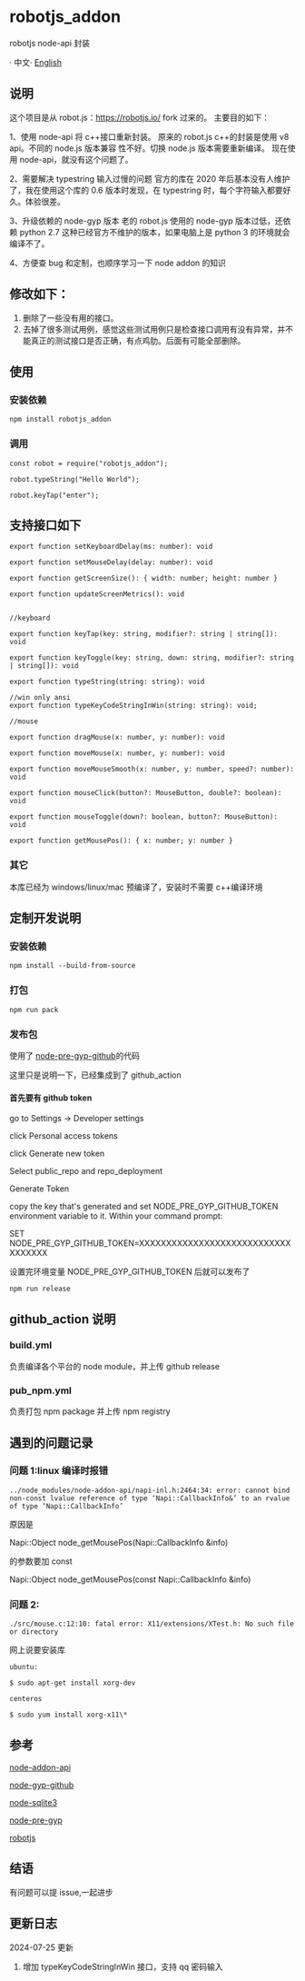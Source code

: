 # robotjs_addon

robotjs node-api 封装

· 中文· [English](./README.md)

## 说明

这个项目是从 robot.js：https://robotjs.io/ fork 过来的。
主要目的如下：

1、使用 node-api 将 c++接口重新封装。
原来的 robot.js c++的封装是使用 v8 api。不同的 node.js 版本兼容 性不好。切换 node.js 版本需要重新编译。
现在使用 node-api，就没有这个问题了。

2、需要解决 typestring 输入过慢的问题
官方的库在 2020 年后基本没有人维护了，我在使用这个库的 0.6 版本时发现，在 typestring 时，每个字符输入都要好久。体验很差。

3、升级依赖的 node-gyp 版本
老的 robot.js 使用的 node-gyp 版本过低，还依赖 python 2.7 这种已经官方不维护的版本，如果电脑上是 python 3 的环境就会编译不了。

4、方便查 bug 和定制，也顺序学习一下 node addon 的知识

## 修改如下：

1. 删除了一些没有用的接口。
2. 去掉了很多测试用例，感觉这些测试用例只是检查接口调用有没有异常，并不能真正的测试接口是否正确，有点鸡肋。后面有可能全部删除。

## 使用

### 安装依赖

`npm install robotjs_addon`

### 调用

```
const robot = require("robotjs_addon");

robot.typeString("Hello World");

robot.keyTap("enter");

```

## 支持接口如下

```
export function setKeyboardDelay(ms: number): void

export function setMouseDelay(delay: number): void

export function getScreenSize(): { width: number; height: number }

export function updateScreenMetrics(): void


//keyboard

export function keyTap(key: string, modifier?: string | string[]): void

export function keyToggle(key: string, down: string, modifier?: string | string[]): void

export function typeString(string: string): void

//win only ansi
export function typeKeyCodeStringInWin(string: string): void;

//mouse

export function dragMouse(x: number, y: number): void

export function moveMouse(x: number, y: number): void

export function moveMouseSmooth(x: number, y: number, speed?: number): void

export function mouseClick(button?: MouseButton, double?: boolean): void

export function mouseToggle(down?: boolean, button?: MouseButton): void

export function getMousePos(): { x: number; y: number }

```

### 其它

本库已经为 windows/linux/mac 预编译了，安装时不需要 c++编译环境

## 定制开发说明

### 安装依赖

```
npm install --build-from-source
```

### 打包

```
npm run pack
```

### 发布包

使用了 [node-pre-gyp-github](https://www.npmjs.com/package/node-pre-gyp-github)的代码

这里只是说明一下，已经集成到了 github_action

#### 首先要有 github token

go to Settings -> Developer settings

click Personal access tokens

click Generate new token

Select public_repo and repo_deployment

Generate Token

copy the key that's generated and set NODE_PRE_GYP_GITHUB_TOKEN environment variable to it. Within your command prompt:

SET NODE_PRE_GYP_GITHUB_TOKEN=XXXXXXXXXXXXXXXXXXXXXXXXXXXXXXXXXXX

设置完环境变量 NODE_PRE_GYP_GITHUB_TOKEN 后就可以发布了

```
npm run release

```

## github_action 说明

### build.yml

负责编译各个平台的 node module，并上传 github release

### pub_npm.yml

负责打包 npm package 并上传 npm registry

## 遇到的问题记录

### 问题 1:linux 编译时报错

```
../node_modules/node-addon-api/napi-inl.h:2464:34: error: cannot bind non-const lvalue reference of type ‘Napi::CallbackInfo&’ to an rvalue of type ‘Napi::CallbackInfo’
```

原因是

Napi::Object node_getMousePos(Napi::CallbackInfo &info)

的参数要加 const

Napi::Object node_getMousePos(const Napi::CallbackInfo &info)

### 问题 2:

```
./src/mouse.c:12:10: fatal error: X11/extensions/XTest.h: No such file or directory
```

网上说要安装库

```
ubuntu:

$ sudo apt-get install xorg-dev

centeros

$ sudo yum install xorg-x11\*
```

## 参考

[node-addon-api](https://github.com/nodejs/node-addon-api)

[node-gyp-github](https://www.npmjs.com/package/node-pre-gyp-github)

[node-sqlite3](https://github.com/TryGhost/node-sqlite3)

[node-pre-gyp](https://github.com/mapbox/node-pre-gyp)

[robotjs](https://www.npmjs.com/package/robotjs)

## 结语

有问题可以提 issue,一起进步

## 更新日志

2024-07-25 更新

1. 增加 typeKeyCodeStringInWin 接口，支持 qq 密码输入
